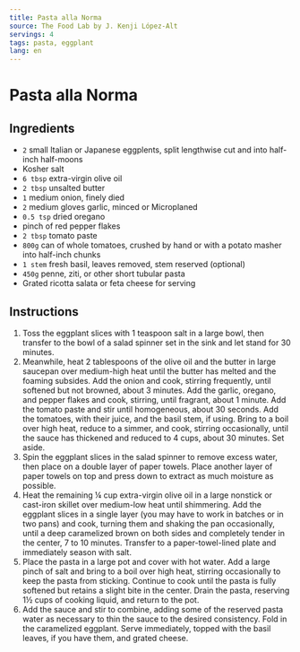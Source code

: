 ```yaml
---
title: Pasta alla Norma
source: The Food Lab by J. Kenji López-Alt
servings: 4
tags: pasta, eggplant
lang: en
---
```


# Pasta alla Norma

## Ingredients

* `2` small Italian or Japanese eggplents, split lengthwise cut and into half-inch half-moons 
* Kosher salt
* `6 tbsp` extra-virgin olive oil
* `2 tbsp` unsalted butter
* `1` medium onion, finely died
* `2` medium gloves garlic, minced or Microplaned
* `0.5 tsp` dried oregano
* pinch of red pepper flakes
* `2 tbsp` tomato paste
* `800g` can of whole tomatoes, crushed by hand or with a potato masher into half-inch chunks
* `1 stem` fresh basil, leaves removed, stem reserved (optional)
* `450g` penne, ziti, or other short tubular pasta
* Grated ricotta salata or feta cheese for serving

## Instructions

1. Toss the eggplant slices with 1 teaspoon salt in a large bowl, then transfer to the bowl of a salad spinner set in the sink and let stand for 30 minutes.
1. Meanwhile, heat 2 tablespoons of the olive oil and the butter in large saucepan over medium-high heat until the butter has melted and the foaming subsides. Add the onion and cook, stirring frequently, until softened but not browned, about 3 minutes. Add the garlic, oregano, and pepper flakes and cook, stirring, until fragrant, about 1 minute. Add the tomato paste and stir until homogeneous, about 30 seconds. Add the tomatoes, with their juice, and the basil stem, if using. Bring to a boil over high heat, reduce to a simmer, and cook, stirring occasionally, until the sauce has thickened and reduced to 4 cups, about 30 minutes.
Set aside.
1. Spin the eggplant slices in the salad spinner to remove excess water, then place on a double layer of paper towels. Place another layer of paper towels on top and press down to extract as much moisture as possible.
1. Heat the remaining ¼ cup extra-virgin olive oil in a large nonstick or cast-iron skillet over medium-low heat until shimmering. Add the eggplant slices in a single layer (you may have to work in batches or in two pans) and cook, turning them and shaking the pan occasionally, until a deep caramelized brown on both sides and completely tender in the center, 7 to 10 minutes. Transfer to a paper-towel-lined plate and immediately season with salt.
1. Place the pasta in a large pot and cover with hot water. Add a large pinch of salt and bring to a boil over high heat, stirring occasionally to keep the pasta from sticking. Continue to cook until the pasta is fully softened but retains a slight bite in the center. Drain the pasta, reserving 1½ cups of cooking liquid, and return to the pot.
1. Add the sauce and stir to combine, adding some of the reserved pasta water as necessary to thin the sauce to the desired consistency. Fold in the caramelized eggplant. Serve immediately, topped with the basil leaves, if you have them, and grated cheese.
